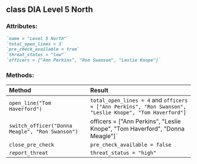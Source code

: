 ## class DIA Level 5 North

### Attributes:
   ```ruby
   `name = "Level 5 North"`
   `total_open_lines = 3`
   `pre_check_available = true`
   `threat_status = "low"`
   `officers = ["Ann Perkins", "Ron Swanson", "Leslie Knope"]`
   ```

### Methods:
| Method      | Result      |
|:----------- |:----------- |
| `open_line("Tom Haverford")` | `total_open_lines = 4` and `officers = ["Ann Perkins", "Ron Swanson", "Leslie Knope", "Tom Haverford"]` |
| `switch_officer("Donna Meagle", "Ron Swanson")` | officers = ["Ann Perkins", "Leslie Knope", "Tom Haverford", "Donna Meagle"]` |
| `close_pre_check` | `pre_check_available = false` |
| `report_threat` | `threat_status = "high"` |

